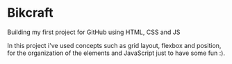 # Bikcraft
Building my first project for GitHub using HTML, CSS and JS

In this project i've used concepts such as grid layout, flexbox and position, for the organization of the elements and JavaScript just to have some fun :).
